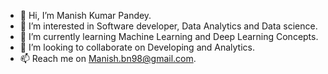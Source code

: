 - 👋 Hi, I’m Manish Kumar Pandey.
- 👀 I’m interested in Software developer, Data Analytics and Data science.
- 🌱 I’m currently learning  Machine Learning and Deep Learning Concepts.
- 💞️ I’m looking to collaborate on Developing and Analytics.
- 📫 Reach me  on Manish.bn98@gmail.com.

<!---
Manish-9887/Manish-9887 is a ✨ special ✨ repository because its `README.md` (this file) appears on your GitHub profile.
You can click the Preview link to take a look at your changes.
--->
